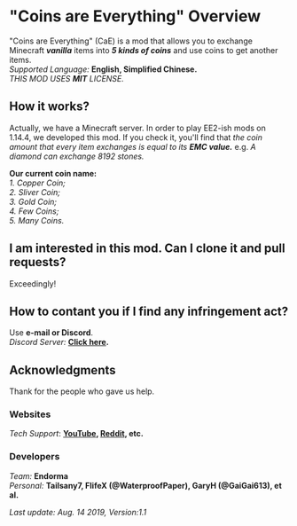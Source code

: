 # "Coins are Everything" Overview
   "Coins are Everything" (CaE) is a mod that allows you to exchange Minecraft ***vanilla*** items into ***5 kinds of coins*** and use coins to get another items.  
   *Supported Language:* **English, Simplified Chinese.**  
   *THIS MOD USES **MIT** LICENSE.*

## How it works?
   Actually, we have a Minecraft server. In order to play EE2-ish mods on 1.14.4, we developed this mod. If you check it, you'll find that *the coin amount that every item exchanges is equal to its **EMC value.*** e.g. *A diamond can exchange 8192 stones.*  

   **Our current coin name:**  
        *1. Copper Coin;  
        2. Sliver Coin;  
        3. Gold Coin;  
        4. Few Coins;  
        5. Many Coins.*

## I am interested in this mod. Can I clone it and pull requests?
   Exceedingly!

## How to contant you if I find any infringement act?
   Use **e-mail or Discord**.  
   *Discord Server:* **[Click here](https://discord.gg/NuRUCDm).**
   
## Acknowledgments
   Thank for the people who gave us help.  
   
### Websites  
   *Tech Support*: **[YouTube](www.youtube.com), [Reddit](www.reddit.com), etc.**
### Developers
   *Team:* **Endorma**  
   *Personal:* **Tailsany7, FlifeX (@WaterproofPaper), GaryH (@GaiGai613), et al.**  
   
*Last update: Aug. 14 2019, Version:1.1*
